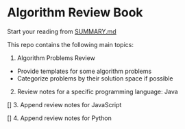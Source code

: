 # Algorithm Review Book

Start your reading from [SUMMARY.md](SUMMARY.md)  

This repo contains the following main topics:  

1. Algorithm Problems Review
- Provide templates for some algorithm problems
- Categorize problems by their solution space if possible

2. Review notes for a specific programming language: Java

[] 3. Append review notes for JavaScript

[] 4. Append review notes for Python